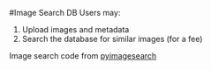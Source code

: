 #Image Search DB
Users may:
  1. Upload images and metadata
  1. Search the database for similar images (for a fee)

Image search code from [pyimagesearch](http://www.pyimagesearch.com/2014/12/01/complete-guide-building-image-search-engine-python-opencv/)
